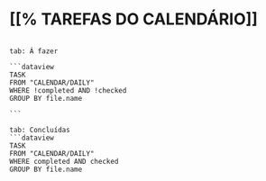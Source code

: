 # [[% TAREFAS DO CALENDÁRIO]]

````tabs

tab: Á fazer

```dataview
TASK
FROM "CALENDAR/DAILY"
WHERE !completed AND !checked
GROUP BY file.name

```

tab: Concluídas
```dataview
TASK
FROM "CALENDAR/DAILY"
WHERE completed AND checked
GROUP BY file.name

````